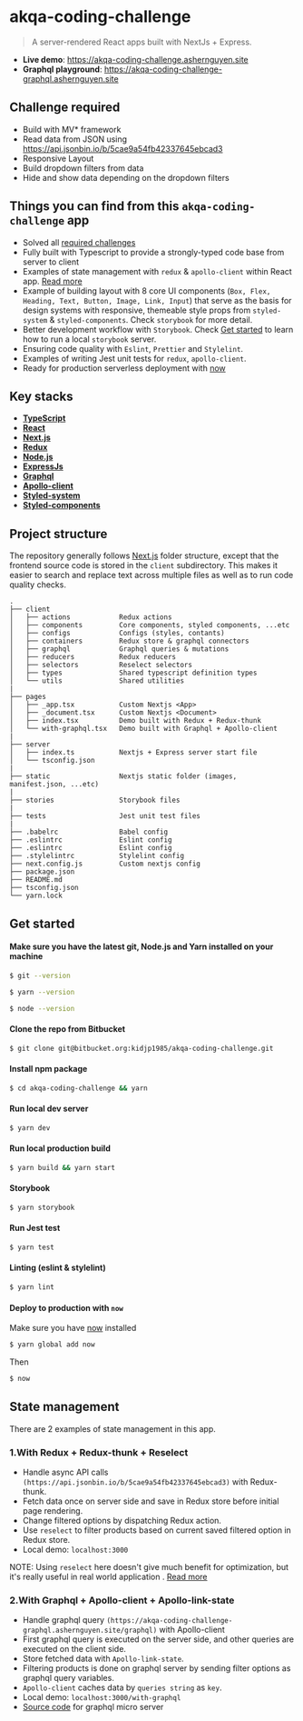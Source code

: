 akqa-coding-challenge
=====================

> A server-rendered React apps built with NextJs + Express.

- **Live demo**: https://akqa-coding-challenge.ashernguyen.site
- **Graphql playground**: https://akqa-coding-challenge-graphql.ashernguyen.site


## Challenge required

- Build with MV* framework
- Read data from JSON using https://api.jsonbin.io/b/5cae9a54fb42337645ebcad3
- Responsive Layout
- Build dropdown filters from data
- Hide and show data depending on the dropdown filters


## Things you can find from this `akqa-coding-challenge` app

- Solved all [required challenges](#markdown-header-challenge-required)
- Fully built with Typescript to provide a strongly-typed code base from server to client
- Examples of state management with `redux` & `apollo-client` within React app. [Read more](#markdown-header-state-management)
- Example of building layout with 8 core UI components (`Box, Flex, Heading, Text, Button, Image, Link, Input`) that serve as the basis for design systems with responsive, themeable style props from `styled-system` & `styled-components`.
Check `storybook` for more detail.
- Better development workflow with `Storybook`. Check [Get started](#markdown-header-get-started) to learn how to run a local `storybook` server.
- Ensuring code quality with `Eslint`, `Prettier` and `Stylelint`.
- Examples of writing Jest unit tests for `redux`, `apollo-client`.
- Ready for production serverless deployment with [now](https://zeit.co/now)

## Key stacks

- **[TypeScript](https://www.typescriptlang.org/)**
- **[React](https://reactjs.org/)**
- **[Next.js](https://github.com/zeit/next.js)**
- **[Redux](https://github.com/reduxjs/redux)**
- **[Node.js](https://nodejs.org/)**
- **[ExpressJs](https://expressjs.com/)**
- **[Graphql](https://github.com/graphql/graphql-js)**
- **[Apollo-client](https://github.com/apollographql/apolloclient)**
- **[Styled-system](https://github.com/styledsystem/styledsystem)**
- **[Styled-components](https://www.styledcomponents.com/)**

## Project structure

The repository generally follows [Next.js](https://github.com/zeit/next.js) folder structure, except that the frontend source code is stored in the `client` subdirectory.
This makes it easier to search and replace text across multiple files as well as to run code quality checks.

```
.
├── client
│   ├── actions            Redux actions
│   ├── components         Core components, styled components, ...etc
│   ├── configs            Configs (styles, contants)
│   ├── containers         Redux store & graphql connectors
│   ├── graphql            Graphql queries & mutations
│   ├── reducers           Redux reducers
│   ├── selectors          Reselect selectors
│   ├── types              Shared typescript definition types
│   └── utils              Shared utilities
|
├── pages
│   ├── _app.tsx           Custom Nextjs <App>
│   ├── _document.tsx      Custom Nextjs <Document>
│   ├── index.tsx          Demo built with Redux + Redux-thunk
│   └── with-graphql.tsx   Demo built with Graphql + Apollo-client
|
├── server
│   ├── index.ts           Nextjs + Express server start file
│   └── tsconfig.json
|
├── static                 Nextjs static folder (images, manifest.json, ...etc)
|
├── stories                Storybook files
|
├── tests                  Jest unit test files
|
├── .babelrc               Babel config
├── .eslintrc              Eslint config
├── .eslintrc              Eslint config
├── .stylelintrc           Stylelint config
├── next.config.js         Custom nextjs config
├── package.json
├── README.md
├── tsconfig.json
└── yarn.lock

```

## Get started

#### Make sure you have the latest git, Node.js and Yarn installed on your machine

```bash
$ git --version

$ yarn --version

$ node --version
```

#### Clone the repo from Bitbucket

```bash
$ git clone git@bitbucket.org:kidjp1985/akqa-coding-challenge.git
```

#### Install npm package

```bash
$ cd akqa-coding-challenge && yarn
```

#### Run local dev server

```bash
$ yarn dev
```

#### Run local production build

```bash
$ yarn build && yarn start
```

#### Storybook

```bash
$ yarn storybook
```

#### Run Jest test

```bash
$ yarn test
```

#### Linting (eslint & stylelint)

```bash
$ yarn lint
```

#### Deploy to production with `now`

Make sure you have [now](https://github.com/zeit/now-cli) installed

```bash
$ yarn global add now
```

Then

```bash
$ now
```

## State management

There are 2 examples of state management in this app.

### 1.With Redux + Redux-thunk + Reselect

- Handle async API calls `(https://api.jsonbin.io/b/5cae9a54fb42337645ebcad3)` with Redux-thunk.
- Fetch data once on server side and save in Redux store before initial page rendering.
- Change filtered options by dispatching Redux action.
- Use `reselect` to filter products based on current saved filtered option in Redux store.
- Local demo: `localhost:3000`

NOTE: Using `reselect` here doesn't give much benefit for optimization, but it's really useful in real world application . [Read more](https://github.com/reduxjs/reselect)

### 2.With Graphql + Apollo-client + Apollo-link-state

- Handle graphql query `(https://akqa-coding-challenge-graphql.ashernguyen.site/graphql)` with Apollo-client
- First graphql query is executed on the server side, and other queries are executed on the client side.
- Store fetched data with `Apollo-link-state`.
- Filtering products is done on graphql server by sending filter options as graphql query variables.
- `Apollo-client` caches data by `queries string` as `key`.
- Local demo: `localhost:3000/with-graphql`
- [Source code](https://bitbucket.org/kidjp1985/akqa-coding-challenge-graphql/src/master) for graphql micro server

